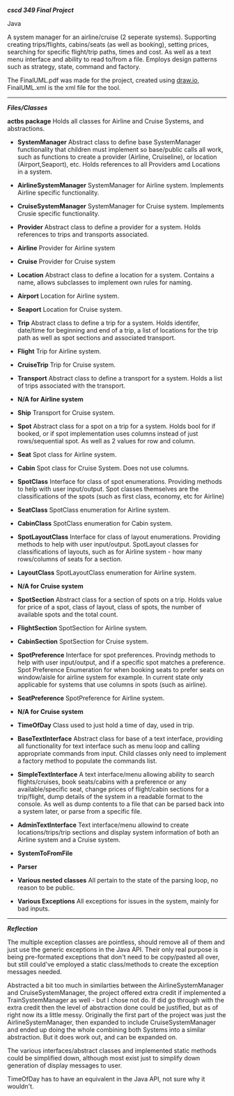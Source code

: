 ***cscd 349 Final Project***

Java

A system manager for an airline/cruise (2 seperate systems). Supporting creating trips/flights, cabins/seats (as well as booking), setting prices, searching for specific flight/trip paths, times and cost. As well as a text menu interface and ability to read to/from a file.
Employs design patterns such as strategy, state, command and factory.

The FinalUML.pdf was made for the project, created using [draw.io](draw.io), FinalUML.xml is the xml file for the tool.

---
***Files/Classes***


**actbs package**
Holds all classes for Airline and Cruise Systems, and abstractions.

 * **SystemManager**
Abstract class to define base SystemManager functionality that children must implement so base/public calls all work, such as functions to create a provider (Airline, Cruiseline), or location (Airport,Seaport), etc.
Holds references to all Providers amd Locations in a system.
  * **AirlineSystemManager**
SystemManager for Airline system. Implements Airline specific functionality.
  * **CruiseSystemManager**
SystemManager for Cruise system. Implements Crusie specific functionality.

 * **Provider**
Abstract class to define a provider for a system. Holds references to trips and transports associated.
  * **Airline**
Provider for Airline system
  * **Cruise**
Provider for Cruise system

 * **Location**
Abstract class to define a location for a system. Contains a name, allows subclasses to implement own rules for naming.
  * **Airport**
Location for Airline system.
  * **Seaport**
Location for Cruise system.

 * **Trip**
Abstract class to define a trip for a system.
Holds identifer, date/time for beginning and end of a trip, a list of locations for the trip path as well as spot sections and associated transport.
  * **Flight**
Trip for Airline system.
  * **CruiseTrip**
Trip for Cruise system.

 * **Transport**
Abstract class to define a transport for a system.
Holds a list of trips associated with the transport.
  * **N/A for Airline system**
  * **Ship**
Transport for Cruise system.

 * **Spot**
Abstract class for a spot on a trip for a system. Holds bool for if booked, or if spot implementation uses columns instead of just rows/sequential spot. As well as 2 values for row and column.
  * **Seat**
Spot class for Airline system.
  * **Cabin**
Spot class for Cruise System. Does not use columns.

 * **SpotClass**
Interface for class of spot enumerations. Providing methods to help with user input/output.
Spot classes themselves are the classifications of the spots (such as first class, economy, etc for Airline)
  * **SeatClass**
SpotClass enumeration for Airline system.
  * **CabinClass**
SpotClass enumeration for Cabin system.

 * **SpotLayoutClass**
Interface for class of layout enumerations. Providing methods to help with user input/output.
SpotLayout classes for classifications of layouts, such as for Airline system - how many rows/columns of seats for a section.
  * **LayoutClass**
SpotLayoutClass enumeration for Airline system.
  * **N/A for Cruise system**

 * **SpotSection**
Abstract class for a section of spots on a trip. Holds value for price of a spot, class of layout, class of spots, the number of available spots and the total count.
  * **FlightSection**
SpotSection for Airline system.
  * **CabinSection**
SpotSection for Cruise system.

 * **SpotPreference**
Interface for spot preferences. Provindg methods to help with user input/output, and if a specific spot matches a preference.
Spot Preference Enumeration for when booking seats to prefer seats on window/aisle for airline system for example. In current state only applicable for systems that use columns in spots (such as airline).
  * **SeatPreference**
SpotPreference for Airline system.
  * **N/A for Cruise system**

 * **TimeOfDay**
Class used to just hold a time of day, used in trip.

 * **BaseTextInterface**
 Abstract class for base of a text interface, providing all functionality for text interface such as menu loop and calling appropriate commands from input. Child classes only need to implement a factory method to populate the commands list.
  * **SimpleTextInterface**
 A text interface/menu allowing ability to search flights/cruises, book seats/cabins with a preference or any available/specific seat, change prices of flight/cabin sections for a trip/flight, dump details of the system in a readable format to the console. As well as dump contents to a file that can be parsed back into a system later, or parse from a specific file.
  * **AdminTextInterface**
Text interface/menu allowind to create locations/trips/trip sections and display system information of both an Airline system and a Cruise system.
 

 * **SystemToFromFile**
 * **Parser**
  * **Various nested classes** All pertain to the state of the parsing loop, no reason to be public.

 * **Various Exceptions** All exceptions for issues in the system, mainly for bad inputs.

---
***Reflection***

The multiple exception classes are pointless, should remove all of them and just use the generic exceptions in the Java API. Their only real purpose is being pre-formated exceptions that don't need to be copy/pasted all over, but still could've employed a static class/methods to create the exception messages needed.

Abstracted a bit too much in similarties between the AirlineSystemManager and CruiseSystemManager, the project offered extra credit if implemented a TrainSystemManager as well - but I chose not do. If did go through with the extra credit then the level of abstraction done could be justified, but as of right now its a little messy.
Originally the first part of the project was just the AirlineSystemManager, then expanded to include CruiseSystemManager and ended up doing the whole combining both Systems into a similar abstraction. But it does work out, and can be expanded on.

The various interfaces/abstract classes and implemented static methods could be simplified down, although most exist just to simplify down generation of display messages to user.

TimeOfDay has to have an equivalent in the Java API, not sure why it wouldn't.
